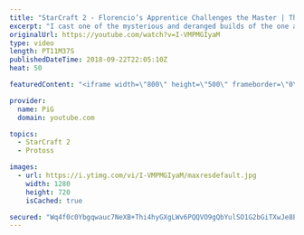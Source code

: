 ```yaml
---
title: "StarCraft 2 - Florencio’s Apprentice Challenges the Master | The Florencio Files #23"
excerpt: "I cast one of the mysterious and deranged builds of the one and only Florencio, the dude that invented the proxy nexus recall rush -- Watch live at https://www.twitch.tv/x5_pig"
originalUrl: https://youtube.com/watch?v=I-VMPMGIyaM
type: video
length: PT11M37S
publishedDateTime: 2018-09-22T22:05:10Z
heat: 50

featuredContent: "<iframe width=\"800\" height=\"500\" frameborder=\"0\" src=\"https://www.youtube.com/embed/I-VMPMGIyaM\" allow=\"accelerometer; autoplay; encrypted-media; gyroscope; picture-in-picture\" allowfullscreen></iframe>"

provider:
  name: PiG
  domain: youtube.com

topics:
  - StarCraft 2
  - Protoss

images:
  - url: https://i.ytimg.com/vi/I-VMPMGIyaM/maxresdefault.jpg
    width: 1280
    height: 720
    isCached: true

secured: "Wq4f0c0Ybgqwauc7NeXB+Thi4hyGXgLWv6PQQVO9gQbYulSO1G2bGiTXwJe8EgcgvOnZjbq9ig0v7ALpvl1TQmtIHGUGO28NIrupe/YOqzLu89MlWy0cOpS5H7AWlqPSn4uVSJCFFjq6uahmKVrSf4LBUONCoD9MWOnGo8ug8ho0yDKBiSIyVH06UGHqrXujkNAeCevLQitAzk5Xhhgol32L/hZXEn0d8XPQeVZZN8pRaWZmHiUOaVhOmE0EtkIJ0HEpVC3MDC7ENE05tYUlpCPsmO4tr9uxnjNda6Rz+hGR0gs1u9myaDIMbIsfIRRh4t1fkKVEdbZQGzytk6pv0/xY/4bfhPp34t7xN+x8IsI/Fst6gLIph753KiCydSKmE+eW2fIznWOOnThtZlla6XNWwjOwL5eje4o5c7W1638=;gnkPCOrvto+LonW+XX/j5w=="
---
```


